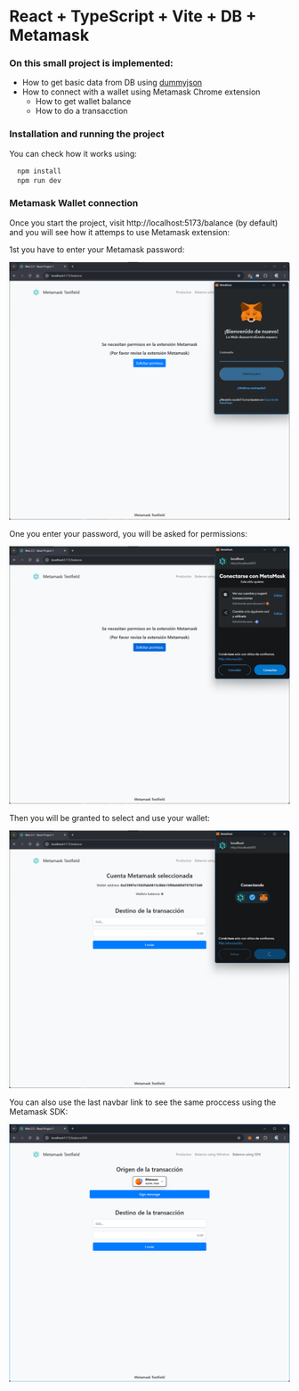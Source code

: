 # React + TypeScript + Vite + DB + Metamask

### On this small project is implemented:
- How to get basic data from DB using [dummyjson](https://dummyjson.com)
- How to connect with a wallet using Metamask Chrome extension
  - How to get wallet balance
  - How to do a transacction

### Installation and running the project
You can check how it works using: 
```bash
  npm install
  npm run dev
```

### Metamask Wallet connection
Once you start the project, visit http://localhost:5173/balance (by default) and you will see how it attemps to use Metamask extension:

1st you have to enter your Metamask password: 

![Calling Metamask Extension](./public/screen2.png)

One you enter your password, you will be asked for permissions: 

![Requesting Metamask permissions](./public/screen3.png)

Then you will be granted to select and use your wallet: 

![Permissions granted](./public/screen4.png)

You can also use the last navbar link to see the same proccess using the Metamask SDK: 

![Using Metamask SDK](./public/screen5.png)

